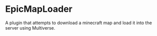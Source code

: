 # EpicMapLoader

A plugin that attempts to download a minecraft map and load it into the server using Multiverse.